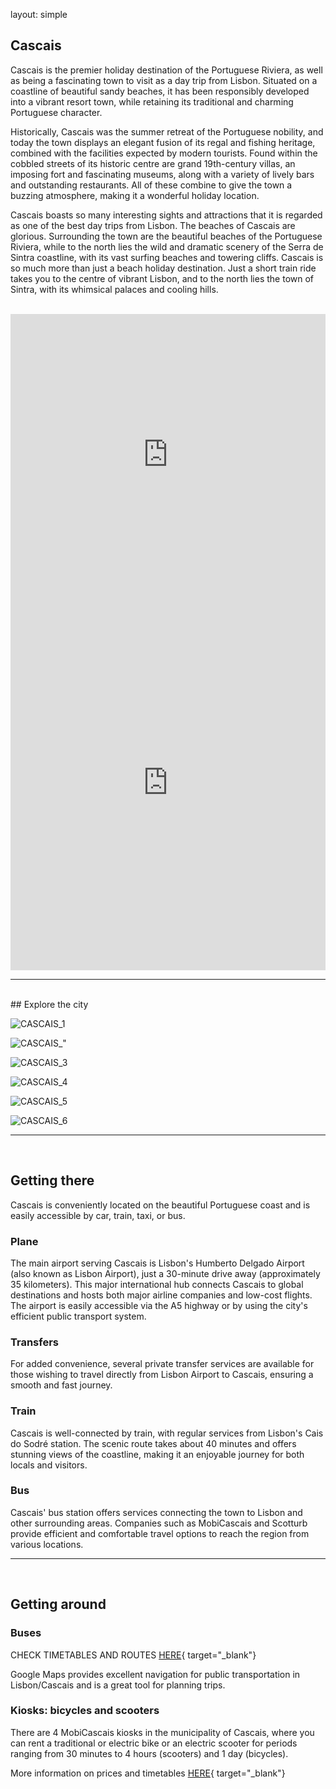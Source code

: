 layout: simple

## Cascais

[//]: # (In this second edition, we had a record number of submissions: 113. 🎉)

[//]: # ()

[//]: # (Please check the current Schedule.)

[//]: # ()

[//]: # (The conference talks & workshops will take place from 9:00 AM to 6:30 PM, September 7, 8, and 9.)

Cascais is the premier holiday destination of the Portuguese Riviera, as well as being a fascinating town to visit as a day trip from Lisbon.
Situated on a coastline of beautiful sandy beaches, it has been responsibly developed into a vibrant resort town, while retaining its traditional and charming Portuguese character.

Historically, Cascais was the summer retreat of the Portuguese nobility, and today the town displays an elegant fusion of its regal and fishing heritage, combined with the facilities expected by modern tourists.
Found within the cobbled streets of its historic centre are grand 19th-century villas, an imposing fort and fascinating museums, along with a variety of lively bars and outstanding restaurants. All of these combine to give the town a buzzing atmosphere, making it a wonderful holiday location.

Cascais boasts so many interesting sights and attractions that it is regarded as one of the best day trips from Lisbon.
The beaches of Cascais are glorious. Surrounding the town are the beautiful beaches of the Portuguese Riviera, while to the north lies the wild and dramatic scenery of the Serra de Sintra coastline, with its vast surfing beaches and towering cliffs.
Cascais is so much more than just a beach holiday destination. Just a short train ride takes you to the centre of vibrant Lisbon, and to the north lies the town of Sintra, with its whimsical palaces and cooling hills.

<br>
<iframe style="width:100%;" src="https://www.google.com/maps/embed?pb=!1m18!1m12!1m3!1d24912.908577816386!2d-9.353855528246527!3d38.69223538957922!2m3!1f0!2f0!3f0!3m2!1i1024!2i768!4f13.1!3m3!1m2!1s0xd1ec8cf16a1ea19%3A0xd614fc3dd57074fe!2sCarcavelos!5e0!3m2!1spt-PT!2spt!4v1740595497767!5m2!1spt-PT!2spt" width="600" height="450" style="border:0;" allowfullscreen="" loading="lazy" referrerpolicy="no-referrer-when-downgrade" width="600" height="450" style="border:0;" frameborder="0" scrolling="no" marginheight="0" marginwidth="0" loading="lazy" referrerpolicy="no-referrer-when-downgrade"></iframe>
<iframe width="560" height="600" style="width: 100%" src="https://www.youtube.com/embed/gbc1CzHKuKU?si=2NZQJ9dmkk8H15OP" title="YouTube video player" frameborder="0" allow="accelerometer; autoplay; clipboard-write; encrypted-media; gyroscope; picture-in-picture; web-share" referrerpolicy="strict-origin-when-cross-origin" allowfullscreen></iframe>
<hr class="green-line">
<br>
## Explore the city
<div class="swiper-buttons d-none d-sm-block">

<div class="swiper-button-prev"></div>

<div class="swiper-button-next"></div>

</div>

<div markdown="1" class="swiper">

<div markdown="1" class="col-12 swiper-wrapper">

<div markdown="1" class="swiper-slide">

![CASCAIS_1](/static/images/cascais/cascais_1.jpg)

</div>

<div markdown="1" class="swiper-slide">

![CASCAIS_"](/static/images/cascais/cascais_2.jpg)

</div>

<div markdown="1" class="swiper-slide">

![CASCAIS_3](/static/images/cascais/cascais_3.jpg)

</div>

<div markdown="1" class="swiper-slide">

![CASCAIS_4](/static/images/cascais/cascais_4.jpg)

</div>

<div markdown="1" class="swiper-slide">

![CASCAIS_5](/static/images/cascais/cascais_5.jpg)

</div>

<div markdown="1" class="swiper-slide">

![CASCAIS_6](/static/images/cascais/cascais_6.jpg)

</div>
</div>

</div>

<script>
  window.addEventListener("DOMContentLoaded", function(){
    const swiper = new Swiper('.swiper', {
      slidesPerView: "auto",
      grabCursor: true,
    loop: true,
      navigation: {
      nextEl: '.swiper-button-next',
      prevEl: '.swiper-button-prev',
  },
    });
  });
</script>
<hr class="blue-line">
<br>

## Getting there
Cascais is conveniently located on the beautiful Portuguese coast and is easily accessible by car, train, taxi, or bus.

### Plane

The main airport serving Cascais is Lisbon's Humberto Delgado Airport (also known as Lisbon Airport), just a 30-minute drive away (approximately 35 kilometers). This major international hub connects Cascais to global destinations and hosts both major airline companies and low-cost flights. The airport is easily accessible via the A5 highway or by using the city's efficient public transport system.

### Transfers

For added convenience, several private transfer services are available for those wishing to travel directly from Lisbon Airport to Cascais, ensuring a smooth and fast journey.

### Train

Cascais is well-connected by train, with regular services from Lisbon's Cais do Sodré station. The scenic route takes about 40 minutes and offers stunning views of the coastline, making it an enjoyable journey for both locals and visitors.

### Bus

Cascais' bus station offers services connecting the town to Lisbon and other surrounding areas. Companies such as MobiCascais and Scotturb provide efficient and comfortable travel options to reach the region from various locations.
<br>
<hr class="green-line">
<br>

## Getting around
### Buses
CHECK TIMETABLES AND ROUTES [HERE](https://mobi.cascais.pt/geral/nova-rede-municipal-horarios-percursos-das-linhas-municipais){ target="_blank"}

Google Maps provides excellent navigation for public transportation in Lisbon/Cascais and is a great tool for planning trips.

### Kiosks: bicycles and scooters
There are 4 MobiCascais kiosks in the municipality of Cascais, where you can rent a traditional or electric bike or an electric scooter for periods ranging from 30 minutes to 4 hours (scooters) and 1 day (bicycles). 

More information on prices and timetables [HERE](https://mobi.cascais.pt/geral/quiosques-mobicascais){ target="_blank"}
<br>
